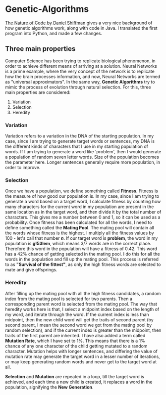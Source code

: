 # Genetic-Algorithms

[The Nature of Code by Daniel Shiffman](https://natureofcode.com/book/chapter-9-the-evolution-of-code/) gives a very nice background of how genetic algorithms work, along with code in Java. I translated the first program into Python, and made a few changes. 

## Three main properties
Computer Science has been trying to replicate biological phenomenon, in order to achieve different means of arriving at a solution. Neural Networks is a prime example, where the very concept of the network is to replicate how the brain processes information, and now, Neural Networks are termed as "universal approximators". In the same way, **Genetic Algorithms** try to mimic the process of evolution through natural selection. For this, three main properties are considered:
1. Variation
2. Selection
3. Heredity

### Variation
Variation refers to a variation in the DNA of the starting population. In my case, since I am trying to generate target words or sentences, my DNA is the different kinds of characters that I use in my starting population of words. If I am trying to generate a word like 'problem', then I would generate a population of random seven letter words. Size of the population becomes the parameter here. Longer sentences generally require more population, in order to improve. 

### Selection
Once we have a population, we define something called **Fitness**. Fitness is the measure of how good our population is. In my case, since I am trying to generate a word based on a target word, I calculate fitness by counting how many characters for the current word in my population are present in the same location as in the target word, and then divide it by the total number of characters. This gives me a number between 0 and 1, so it can be used as a probability. Once fitness has been calculated for all the words, I need to define something called the **Mating Pool**. The mating pool will contain all the words whose fitness is the highest. I multiply all the fitness values by 100 - let's call that number ***n***. If our target word is **problem**, the word in my population is **g!53lem**, which means 3/7 words are in the correct place. Therefore this word in the population will have a fitness of 0.42. This word has a 42% chance of getting selected in the mating pool. I do this for all the words in the population and fill up the mating pool. This process is referred to as **"Survival of the fittest"**, as only the high fitness words are selected to mate and give offsprings. 

### Heredity
After filling up the mating pool with all the high fitness candidates, a random index from the mating pool is selected for two parents. Then a corresponding parent word is selected from the mating pool. The way that heredity works here is that, I select a midpoint index based on the length of my word, and iterate through the word. If the current index is less than midpoint, then the new child word will get the traits of second parent (by second parent, I mean the second word we got from the mating pool by random selection), and if the current index is greater than the midpoint, then traits of the first parent are inherited. I have also added a term called **Mutation Rate**, which I have set to 1%. This means that there is a 1% chance of any one character of the child getting mutated to a random character. Mutation helps with longer sentences, and differing the value of mutation rate may generate the target word in a lesser number of iterations, or may keep generating random words and never get to the target word at all. 


**Selection** and **Mutation** are repeated in a loop, till the target word is achieved, and each time a new child is created, it replaces a word in the population, signifying the **New Generation**. 
